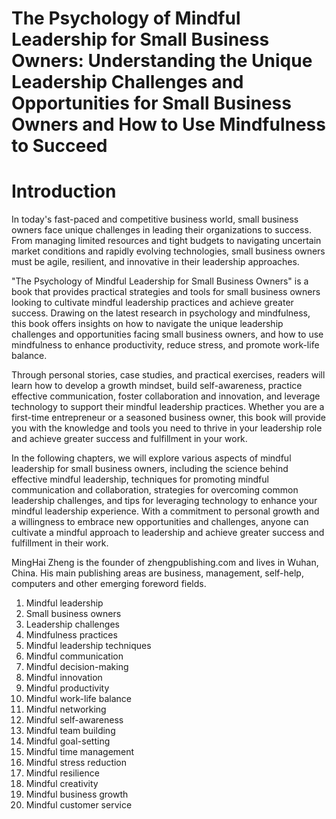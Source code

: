 # The Psychology of Mindful Leadership for Small Business Owners: Understanding the Unique Leadership Challenges and Opportunities for Small Business Owners and How to Use Mindfulness to Succeed

# Introduction

In today's fast-paced and competitive business world, small business owners face unique challenges in leading their organizations to success. From managing limited resources and tight budgets to navigating uncertain market conditions and rapidly evolving technologies, small business owners must be agile, resilient, and innovative in their leadership approaches.

"The Psychology of Mindful Leadership for Small Business Owners" is a book that provides practical strategies and tools for small business owners looking to cultivate mindful leadership practices and achieve greater success. Drawing on the latest research in psychology and mindfulness, this book offers insights on how to navigate the unique leadership challenges and opportunities facing small business owners, and how to use mindfulness to enhance productivity, reduce stress, and promote work-life balance.

Through personal stories, case studies, and practical exercises, readers will learn how to develop a growth mindset, build self-awareness, practice effective communication, foster collaboration and innovation, and leverage technology to support their mindful leadership practices. Whether you are a first-time entrepreneur or a seasoned business owner, this book will provide you with the knowledge and tools you need to thrive in your leadership role and achieve greater success and fulfillment in your work.

In the following chapters, we will explore various aspects of mindful leadership for small business owners, including the science behind effective mindful leadership, techniques for promoting mindful communication and collaboration, strategies for overcoming common leadership challenges, and tips for leveraging technology to enhance your mindful leadership experience. With a commitment to personal growth and a willingness to embrace new opportunities and challenges, anyone can cultivate a mindful approach to leadership and achieve greater success and fulfillment in their work.

MingHai Zheng is the founder of zhengpublishing.com and lives in Wuhan, China. His main publishing areas are business, management, self-help, computers and other emerging foreword fields.



1. Mindful leadership
2. Small business owners
3. Leadership challenges
4. Mindfulness practices
5. Mindful leadership techniques
6. Mindful communication
7. Mindful decision-making
8. Mindful innovation
9. Mindful productivity
10. Mindful work-life balance
11. Mindful networking
12. Mindful self-awareness
13. Mindful team building
14. Mindful goal-setting
15. Mindful time management
16. Mindful stress reduction
17. Mindful resilience
18. Mindful creativity
19. Mindful business growth
20. Mindful customer service

